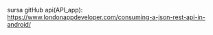 sursa gitHub api(API_app): https://www.londonappdeveloper.com/consuming-a-json-rest-api-in-android/
